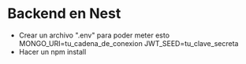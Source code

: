 
# Backend en Nest

- Crear un archivo ".env" para poder meter esto MONGO_URI=tu_cadena_de_conexion
JWT_SEED=tu_clave_secreta
- Hacer un npm install



